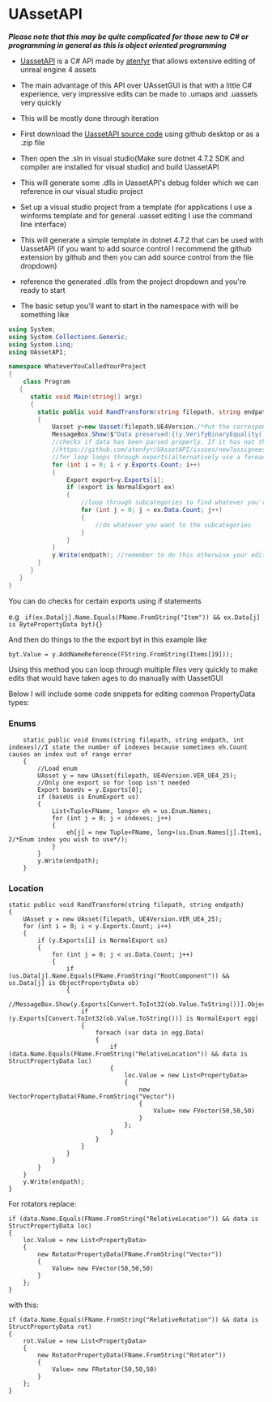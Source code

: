# UAssetAPI

***Please note that this may be quite complicated for those new to C# or programming in general as this is object oriented programming***

- [UassetAPI](https://github.com/atenfyr/UAssetAPI) is a C# API made by [atenfyr](https://github.com/atenfyr) that allows extensive editing of unreal engine 4 assets
- The main advantage of this API over UAssetGUI is that with a little C# experience, very impressive edits can be made to .umaps and .uassets very quickly
- This will be mostly done through iteration

- First download the [UassetAPI source code](https://github.com/atenfyr/UAssetAPI) using github desktop or as a .zip file
- Then open the .sln in visual studio(Make sure dotnet 4.7.2 SDK and compiler are installed for visual studio) and build UassetAPI
- This will generate some .dlls in UassetAPI's debug folder which we can reference in our visual studio project
- Set up a visual studio project from a template (for applications I use a winforms template and for general .uasset editing I use the command line interface)
- This will generate a simple template in dotnet 4.7.2 that can be used with UassetAPI (if you want to add source control I recommend the github extension by github and then you can add source control from the file dropdown)
- reference the generated .dlls from the project dropdown and you're ready to start
- The basic setup you'll want to start in the namespace with will be something like
```csharp
using System;
using System.Collections.Generic;
using System.Linq;
using UAssetAPI;

namespace WhateverYouCalledYourProject
{
    class Program
   {
      static void Main(string[] args)
      {
        static public void RandTransform(string filepath, string endpath)//I make this a function so it's callable for multiple uassets
        {
            Uasset y=new Uasset(filepath,UE4Version./*Put the corresponding version-intellisense will give you some suggestions*/)
            MessageBox.Show($"Data preserved:{(y.VerifyBinaryEquality() ? "yes" : "no")}");
            //checks if data has been parsed properly. If it has not then report it to atenfyr using his issue templates here:
            //https://github.com/atenfyr/UAssetAPI/issues/new?assignees=&labels=&template=bug_report.md&title=
            //for loop loops through exports(alternatively use a foreach loop)
            for (int i = 0; i < y.Exports.Count; i++)
            {
                Export export=y.Exports[i];
                if (export is NormalExport ex)
                {
                    //loop through subcategories to find whatever you're looking for
                    for (int j = 0; j < ex.Data.Count; j++)
                    {
                        //do whatever you want to the subcategories
                    }
                }
            }
            y.Write(endpath); //remember to do this otherwise your edits will not be saved
        }
      }
   }
}
```
You can do checks for certain exports using if statements

e.g ``` if(ex.Data[j].Name.Equals(FName.FromString("Item")) && ex.Data[j] is BytePropertyData byt){}```

And then do things to the the export byt in this example like

```byt.Value = y.AddNameReference(FString.FromString(Items[19]));```

Using this method you can loop through multiple files very quickly to make edits that would have taken ages to do manually with UassetGUI

Below I will include some code snippets for editing common PropertyData types:
### Enums
```
    static public void Enums(string filepath, string endpath, int indexes)//I state the number of indexes because sometimes eh.Count causes an index out of range error
    {
        //Load enum
        UAsset y = new UAsset(filepath, UE4Version.VER_UE4_25);
        //Only one export so for loop isn't needed
        Export baseUs = y.Exports[0];
        if (baseUs is EnumExport us)
        {
            List<Tuple<FName, long>> eh = us.Enum.Names;
            for (int j = 0; j < indexes; j++)
            {
                eh[j] = new Tuple<FName, long>(us.Enum.Names[j].Item1, 2/*Enum index you wish to use*/);
            }
        }
        y.Write(endpath);
    }
```

### Location
```
static public void RandTransform(string filepath, string endpath)
{
    UAsset y = new UAsset(filepath, UE4Version.VER_UE4_25);
    for (int i = 0; i < y.Exports.Count; i++)
    {
        if (y.Exports[i] is NormalExport us)
        {
            for (int j = 0; j < us.Data.Count; j++)
            {
                if (us.Data[j].Name.Equals(FName.FromString("RootComponent")) && us.Data[j] is ObjectPropertyData ob)
                {
                    //MessageBox.Show(y.Exports[Convert.ToInt32(ob.Value.ToString())].ObjectName.ToString());
                    if (y.Exports[Convert.ToInt32(ob.Value.ToString())] is NormalExport egg)
                    {
                        foreach (var data in egg.Data)
                        {
                            if (data.Name.Equals(FName.FromString("RelativeLocation")) && data is StructPropertyData loc)
                            {
                                loc.Value = new List<PropertyData>
                                {
                                    new VectorPropertyData(FName.FromString("Vector"))
                                    {
                                        Value= new FVector(50,50,50)
                                    }
                                };
                            }
                        }
                    }
                }
            }
        }
    }
    y.Write(endpath);
}
```
For rotators replace:
```
if (data.Name.Equals(FName.FromString("RelativeLocation")) && data is StructPropertyData loc)
{
    loc.Value = new List<PropertyData>
    {
        new RotatorPropertyData(FName.FromString("Vector"))
        {
            Value= new FVector(50,50,50)
        }
    };
}
```
with this:
```
if (data.Name.Equals(FName.FromString("RelativeRotation")) && data is StructPropertyData rot)
{
    rot.Value = new List<PropertyData>
    {
        new RotatorPropertyData(FName.FromString("Rotator"))
        {
            Value= new FRotator(50,50,50)
        }
    };
}
```
